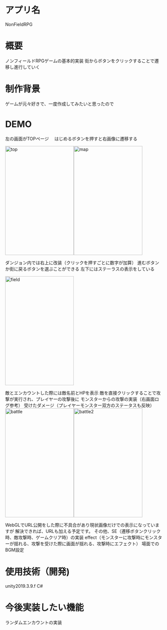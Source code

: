 # アプリ名
NonFieldRPG

# 概要
ノンフィールドRPGゲームの基本的実装
街からボタンをクリックすることで遷移し進行していく

# 制作背景
ゲームが元々好きで、一度作成してみたいと思ったので

# DEMO
左の画面がTOPページ　
はじめるボタンを押すと右画像に遷移する

<img width="220" height="350" alt="top" src="https://user-images.githubusercontent.com/61728213/81072034-80273500-8f20-11ea-9200-59ba33e9bc8b.png"><img width="220" height="350" alt="map" src="https://user-images.githubusercontent.com/61728213/81071995-7271af80-8f20-11ea-8178-88082e72bb63.png">

ダンジョン内では右上に改装（クリックを押すごとに数字が加算）
進むボタンか街に戻るボタンを選ぶことができる
左下にはステーラスの表示をしている

<img width="220" height="350" alt="field" src="https://user-images.githubusercontent.com/61728213/81071943-60900c80-8f20-11ea-9316-df9795ce0a49.png">

敵とエンカウントした際には敵名前とHPを表示
敵を直接クリックすることで攻撃が実行され、プレイヤーの攻撃後に
モンスターからの攻撃の実装（右画面ログ参考）
受けたダメージ（プレイヤーモンスター双方のステータスも反映）
<img width="220" height="350" alt="battle" src="https://user-images.githubusercontent.com/61728213/81070419-2a518d80-8f1e-11ea-9171-12aba236f4ea.png"><img width="220" height="350" alt="battle2" src="https://user-images.githubusercontent.com/61728213/81071520-cd56d700-8f1f-11ea-9241-783b8e99dbe3.png">

WebGLでURL公開をした際に不具合があり現状画像だけでの表示になっていますが
解決できれば、URLも加える予定です。
その他、SE（遷移ボタンクリック時、敵攻撃時、ゲームクリア時）の実装
effect（モンスターに攻撃時にモンスターが揺れる、攻撃を受けた際に画面が揺れる、攻撃時にエフェクト）
場面でのBGM設定



# 使用技術（開発)
unity2019.3.9.f
C#

# 今後実装したい機能　
ランダムエンカウントの実装
